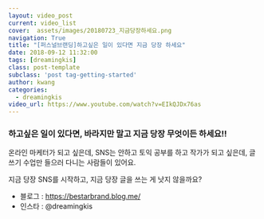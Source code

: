 ```yaml
---
layout: video_post
current: video_list
cover:  assets/images/20180723_지금당장하세요.png
navigation: True
title: "[퍼스널브랜딩]하고싶은 일이 있다면 지금 당장 하세요"
date: 2018-09-12 11:32:00
tags: [dreamingkis]
class: post-template
subclass: 'post tag-getting-started'
author: kwang
categories:
  - dreamingkis
video_url: https://www.youtube.com/watch?v=EIkQJDx76as
---
```


### **하고싶은 일이 있다면, 바라지만 말고 지금 당장 무엇이든 하세요!!**

온라인 마케터가 되고 싶은데, SNS는 안하고 토익 공부를 하고 작가가 되고 싶은데, 
글쓰기 수업만 들으러 다니는 사람들이 있어요. 

지금 당장 SNS를 시작하고, 지금 당장 글을 쓰는 게 낫지 않을까요? 

* 블로그 : https://bestarbrand.blog.me/
* 인스타 : @dreamingkis

